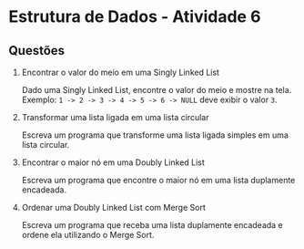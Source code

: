 # Estrutura de Dados - Atividade 6

## Questões

1. Encontrar o valor do meio em uma Singly Linked List

    Dado uma Singly Linked List, encontre o valor do meio e mostre na tela.
    Exemplo: `1 -> 2 -> 3 -> 4 -> 5 -> 6 -> NULL` deve exibir o valor `3`.

2. Transformar uma lista ligada em uma lista circular

    Escreva um programa que transforme uma lista ligada simples em uma lista circular.

3. Encontrar o maior nó em uma Doubly Linked List

    Escreva um programa que encontre o maior nó em uma lista duplamente encadeada.

4. Ordenar uma Doubly Linked List com Merge Sort

    Escreva um programa que receba uma lista duplamente encadeada e ordene ela utilizando o Merge Sort.
